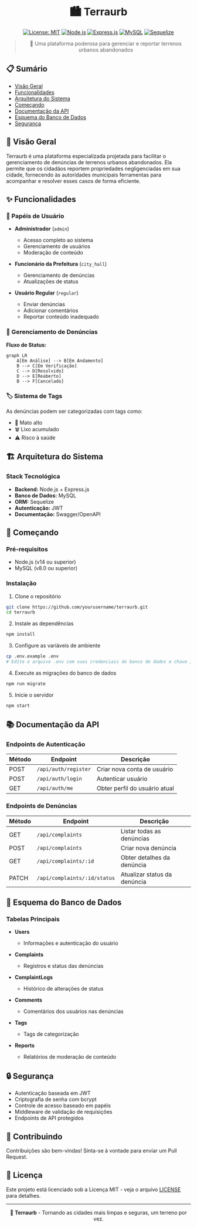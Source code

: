 <div align="center">

# 🏙️ Terraurb

[![License: MIT](https://img.shields.io/badge/License-MIT-yellow.svg)](https://opensource.org/licenses/MIT)
[![Node.js](https://img.shields.io/badge/Node.js-v14+-green.svg)](https://nodejs.org/)
[![Express.js](https://img.shields.io/badge/Express.js-4.x-blue.svg)](https://expressjs.com/)
[![MySQL](https://img.shields.io/badge/MySQL-8.0-orange.svg)](https://www.mysql.com/)
[![Sequelize](https://img.shields.io/badge/Sequelize-6.x-52B0E7.svg)](https://sequelize.org/)

> 🌿 Uma plataforma poderosa para gerenciar e reportar terrenos urbanos abandonados

</div>

## 📋 Sumário

- [Visão Geral](#-overview)
- [Funcionalidades](#-features)
- [Arquitetura do Sistema](#-system-architecture)
- [Começando](#-getting-started)
- [Documentação da API](#-api-documentation)
- [Esquema do Banco de Dados](#-database-schema)
- [Segurança](#-security)

## 🎯 Visão Geral

Terraurb é uma plataforma especializada projetada para facilitar o gerenciamento de denúncias de terrenos urbanos abandonados. Ela permite que os cidadãos reportem propriedades negligenciadas em sua cidade, fornecendo às autoridades municipais ferramentas para acompanhar e resolver esses casos de forma eficiente.

## ✨ Funcionalidades

### 👥 Papéis de Usuário

- **Administrador** (`admin`)
  - Acesso completo ao sistema
  - Gerenciamento de usuários
  - Moderação de conteúdo

- **Funcionário da Prefeitura** (`city_hall`)
  - Gerenciamento de denúncias
  - Atualizações de status

- **Usuário Regular** (`regular`)
  - Enviar denúncias
  - Adicionar comentários
  - Reportar conteúdo inadequado

### 📝 Gerenciamento de Denúncias

**Fluxo de Status:**
```mermaid
graph LR
    A[Em Análise] --> B[Em Andamento]
    B --> C[Em Verificação]
    C --> D[Resolvido]
    D --> E[Reaberto]
    B --> F[Cancelado]
```

### 🏷️ Sistema de Tags

As denúncias podem ser categorizadas com tags como:
- 🌱 Mato alto
- 🗑️ Lixo acumulado
- ⚠️ Risco à saúde

## 🏗️ Arquitetura do Sistema

### Stack Tecnológica

- **Backend:** Node.js + Express.js
- **Banco de Dados:** MySQL
- **ORM:** Sequelize
- **Autenticação:** JWT
- **Documentação:** Swagger/OpenAPI

## 🚀 Começando

### Pré-requisitos

- Node.js (v14 ou superior)
- MySQL (v8.0 ou superior)

### Instalação

1. Clone o repositório
```bash
git clone https://github.com/yourusername/terraurb.git
cd terraurb
```

2. Instale as dependências
```bash
npm install
```

3. Configure as variáveis de ambiente
```bash
cp .env.example .env
# Edite o arquivo .env com suas credenciais do banco de dados e chave JWT
```

4. Execute as migrações do banco de dados
```bash
npm run migrate
```

5. Inicie o servidor
```bash
npm start
```

## 📚 Documentação da API

### Endpoints de Autenticação

| Método | Endpoint | Descrição |
|--------|----------|------------|
| POST | `/api/auth/register` | Criar nova conta de usuário |
| POST | `/api/auth/login` | Autenticar usuário |
| GET | `/api/auth/me` | Obter perfil do usuário atual |

### Endpoints de Denúncias

| Método | Endpoint | Descrição |
|--------|----------|------------|
| GET | `/api/complaints` | Listar todas as denúncias |
| POST | `/api/complaints` | Criar nova denúncia |
| GET | `/api/complaints/:id` | Obter detalhes da denúncia |
| PATCH | `/api/complaints/:id/status` | Atualizar status da denúncia |

## 💾 Esquema do Banco de Dados

### Tabelas Principais

- **Users**
  - Informações e autenticação do usuário

- **Complaints**
  - Registros e status das denúncias

- **ComplaintLogs**
  - Histórico de alterações de status

- **Comments**
  - Comentários dos usuários nas denúncias

- **Tags**
  - Tags de categorização

- **Reports**
  - Relatórios de moderação de conteúdo

## 🔒 Segurança

- Autenticação baseada em JWT
- Criptografia de senha com bcrypt
- Controle de acesso baseado em papéis
- Middleware de validação de requisições
- Endpoints de API protegidos

## 🤝 Contribuindo

Contribuições são bem-vindas! Sinta-se à vontade para enviar um Pull Request.

## 📄 Licença

Este projeto está licenciado sob a Licença MIT - veja o arquivo [LICENSE](LICENSE) para detalhes.

---

<div align="center">

🌿 **Terraurb** - Tornando as cidades mais limpas e seguras, um terreno por vez.

</div>